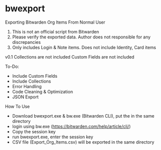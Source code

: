 # bwexport
Exporting Bitwarden Org Items From Normal User

1. This is not an official script from Bitwarden
2. Please verify the exported data. Author does not responsible for any discrepancies
3. Only includes Login & Note items. Does not include Identity, Card items

v0.1
Collections are not included
Custom Fields are not included

To-Do:
- Include Custom Fields
- Include Collections
- Error Handling
- Code Cleaning & Optimization
- JSON Export

How To Use
- Download bwexport.exe & bw.exe (Bitwarden CLI), put the in the same directory
- login using bw.exe (https://bitwarden.com/help/article/cli/)
- Copy the session key
- run bwexport.exe, enter the session key
- CSV file (Export_Org_Items.csv) will be exported in the same directory